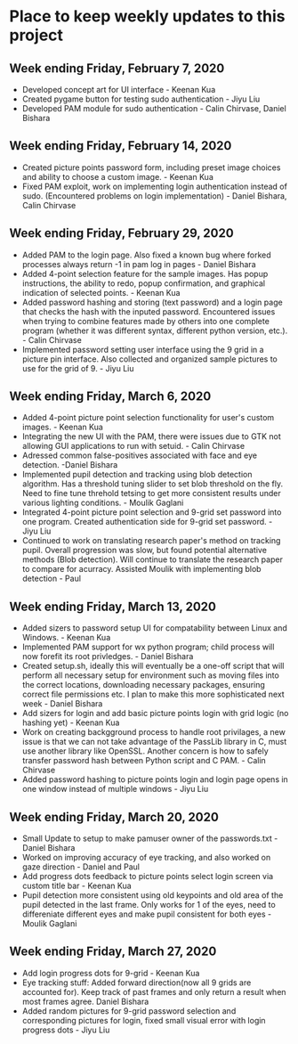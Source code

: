 # Place to keep weekly updates to this project #
<!--
Template
--------------------------------------------------------------------------
TYPE     : BUG/FEATURE
NAME     : Circle drawing is broken
OWNER    : Keenan
PRIORITY : High
ESTIMATE : 1 hour
ISSUE    : The first click should specify the center of the circle, with
           a drag for the radius. This is not the case in the current
           implementation.
--------------------------------------------------------------------------
-->
Week ending Friday, February 7, 2020
---------------------------------------
  - Developed concept art for UI interface - Keenan Kua
  - Created pygame button for testing sudo authentication - Jiyu Liu
  - Developed PAM module for sudo authentication - Calin Chirvase, Daniel Bishara

Week ending Friday, February 14, 2020
---------------------------------------
  - Created picture points password form, including preset image choices and ability to choose a custom image. - Keenan Kua
  - Fixed PAM exploit, work on implementing login authentication instead of sudo. (Encountered problems on login implementation) - Daniel Bishara, Calin Chirvase
  
  Week ending Friday, February 29, 2020
---------------------------------------
  - Added PAM to the login page. Also fixed a known bug where forked processes always return -1 in pam log in pages - Daniel Bishara
  - Added 4-point selection feature for the sample images. Has popup instructions, the ability to redo, popup confirmation, and graphical indication of selected points. - Keenan Kua
  - Added password hashing and storing (text password) and a login page that checks the hash with the inputed password. Encountered issues when trying to combine features made by others into one complete program (whether it was different syntax, different python version, etc.). - Calin Chirvase
  - Implemented password setting user interface using the 9 grid in a picture pin interface. Also collected and organized sample pictures to use for the grid of 9. - Jiyu Liu

  Week ending Friday, March 6, 2020
---------------------------------------
  - Added 4-point picture point selection functionality for user's custom images. - Keenan Kua
  - Integrating the new UI with the PAM, there were issues due to GTK not allowing GUI applications to run with setuid.  - Calin Chirvase
  - Adressed common false-positives associated with face and eye detection. -Daniel Bishara
  - Implemented pupil detection and tracking using blob detection algorithm. Has a threshold tuning slider to set blob threshold on the fly. Need to fine tune threhold tetsing to get more consistent results under various lighting conditions. - Moulik Gaglani
  - Integrated 4-point picture point selection and 9-grid set password into one program. Created authentication side for 9-grid set password. - Jiyu Liu
  - Continued to work on translating research paper's method on tracking pupil. Overall progression was slow, but found potential alternative methods (Blob detection).
  Will continue to translate the research paper to compare for acurracy.
  Assisted Moulik with implementing blob detection - Paul

  Week ending Friday, March 13, 2020
---------------------------------------
  - Added sizers to password setup UI for compatability between Linux and Windows. - Keenan Kua
  - Implemented PAM support for wx python program; child process will now forefit its root privledges. - Daniel Bishara
  - Created setup.sh, ideally this will eventually be a one-off script that will perform all necessary setup for environment such as moving files into the correct locations, downloading necessary packages, ensuring correct file permissions etc. I plan to make this more sophisticated next week - Daniel Bishara
  - Add sizers for login and add basic picture points login with grid logic (no hashing yet) - Keenan Kua
  - Work on creating backgground process to handle root privilages, a new issue is that we can not take advantage of the PassLib library in C, must use another library like OpenSSL. Another concern is how to safely transfer password hash between Python script and C PAM. - Calin Chirvase
  - Added password hashing to picture points login and login page opens in one window instead of multiple windows - Jiyu Liu
 
 Week ending Friday, March 20, 2020
---------------------------------------
- Small Update to setup to make pamuser owner of the passwords.txt - Daniel Bishara
- Worked on improving accuracy of eye tracking, and also worked on gaze direction - Daniel and Paul
- Add progress dots feedback to picture points select login screen via custom title bar - Keenan Kua
- Pupil detection more consistent using old keypoints and old area of the pupil detected in the last frame. Only works for 1 of the eyes, need to differeniate different eyes and make pupil consistent for both eyes - Moulik Gaglani

 Week ending Friday, March 27, 2020
---------------------------------------
- Add login progress dots for 9-grid - Keenan Kua
- Eye tracking stuff: Added forward direction(now all 9 grids are accounted for). Keep track of past frames and only return a result when most frames agree.  Daniel Bishara
- Added random pictures for 9-grid password selection and corresponding pictures for login, fixed small visual error with login progress dots - Jiyu Liu
